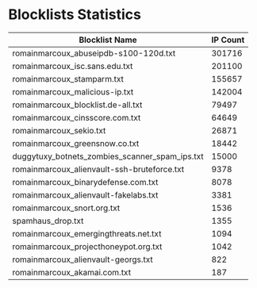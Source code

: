# Blocklists Statistics
| Blocklist Name | IP Count |
|----|----|
| romainmarcoux_abuseipdb-s100-120d.txt | 301716 |
| romainmarcoux_isc.sans.edu.txt | 201100 |
| romainmarcoux_stamparm.txt | 155657 |
| romainmarcoux_malicious-ip.txt | 142004 |
| romainmarcoux_blocklist.de-all.txt | 79497 |
| romainmarcoux_cinsscore.com.txt | 64649 |
| romainmarcoux_sekio.txt | 26871 |
| romainmarcoux_greensnow.co.txt | 18442 |
| duggytuxy_botnets_zombies_scanner_spam_ips.txt | 15000 |
| romainmarcoux_alienvault-ssh-bruteforce.txt | 9378 |
| romainmarcoux_binarydefense.com.txt | 8078 |
| romainmarcoux_alienvault-fakelabs.txt | 3381 |
| romainmarcoux_snort.org.txt | 1536 |
| spamhaus_drop.txt | 1355 |
| romainmarcoux_emergingthreats.net.txt | 1094 |
| romainmarcoux_projecthoneypot.org.txt | 1042 |
| romainmarcoux_alienvault-georgs.txt | 822 |
| romainmarcoux_akamai.com.txt | 187 |
